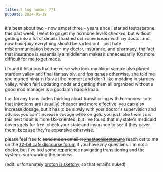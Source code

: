 ```yaml
---
title: t log number ??1
pubDate: 2024-05-19
---
```


it's been about two - now almost three - years since i started testosterone. this past week, i went to go get my hormone levels checked, but without getting into a lot of details i hashed out some issues with my doctor and now *hopefully* everything should be sorted out. i just hate miscommunication between my doctor, insurance, and pharmacy. the fact that insurance is essentially a middleman makes it unnecessarily 10x more difficult for me to get meds.

i found it hilarious that the nurse who took my blood sample also played stardew valley and final fantasy xiv, and fps games otherwise. she told me she mained ninja in ffxiv at the moment and didn't like modding in stardew valley. which fair! updating mods and getting them all organized without a good mod manager is a goddamn hassle lmao. 

tips for any trans dudes thinking about transitioning with hormones: note that injections are (usually) cheaper and more effective. you can also increase dosage, but it has to be slowly with your doctor's supervision and advice. you can't increase dosage while on gels, you just take them as is. this next tidbit is more US-oriented, but i've found that my state's medicaid covers gels for free. check your state and insurance to see if they cover them, because they're expensive otherwise.

please feel free to ~~send me an email at xhaetae@proton.me~~ reach out to me on the [32-bit cafe discourse forum](https://discourse.32bit.cafe/u/haetae) if you have any questions. i'm not a doctor, but i've had some experience navigating transitioning and the systems surrounding the process.

(edit: unfortunately [proton is sketchy](https://news.ycombinator.com/item?id=42837181), so that email's nuked)